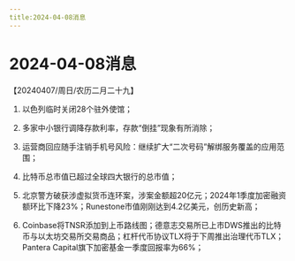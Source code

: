 ```yaml
---
title:2024-04-08消息
---
```

# 2024-04-08消息
【20240407/周日/农历二月二十九】
1. 以色列临时关闭28个驻外使馆；

2. 多家中小银行调降存款利率，存款“倒挂”现象有所消除；

3. 运营商回应随手注销手机号风险：继续扩大“二次号码”解绑服务覆盖的应用范围；

4. 比特币总市值已超过全球四大银行的总市值；

5. 北京警方破获涉虚拟货币连环案，涉案金额超20亿元；2024年1季度加密融资额环比下降23%；Runestone市值刚刚达到4.2亿美元，创历史新高；

6. Coinbase将TNSR添加到上币路线图；德意志交易所已上市DWS推出的比特币与以太坊交易所交易商品；杠杆代币协议TLX将于下周推出治理代币TLX；Pantera Capital旗下加密基金一季度回报率为66%；